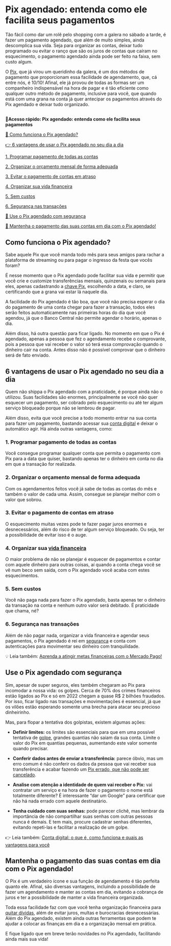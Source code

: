 # Pix agendado: entenda como ele facilita seus pagamentos

Tão fácil como dar um rolê pelo shopping com a galera no sábado a tarde, é fazer um pagamento agendado, que além de muito simples, ainda descomplica sua vida. Seja para organizar as contas, deixar tudo programado ou evitar o ranço que são os juros de contas que caíram no esquecimento, o pagamento agendado ainda pode ser feito na faixa, sem custo algum.

O [Pix](https://meubolso.mercadopago.com.br/pix-o-que-vem-por-ai), que já virou um queridinho da galera, é um dos métodos de pagamento que proporcionam essa facilidade de agendamento, que, cá entre nós, é 10/10! Afinal, ele já provou de todas as formas ser um companheiro indispensável na hora de pagar e é tão eficiente como qualquer outro método de pagamento, inclusive para você, que quando está com uma grana na conta já quer antecipar os pagamentos através do Pix agendado e deixar tudo organizado.

## 

**💙Acesso rápido: Pix agendado: entenda como ele facilita seus pagamentos**

[🤔 Como funciona o Pix agendado?](#A)

[👉 6 vantagens de usar o Pix agendado no seu dia a dia](#B)

[1. Programar pagamento de todas as contas](#C)

[2. Organizar o orçamento mensal de forma adequada](#D)

[3. Evitar o pagamento de contas em atraso](#E)

[4. Organizar sua vida financeira](#F)

[5. Sem custos](#G)

[6. Segurança nas transações](#H)

[🤔 Use o Pix agendado com segurança](#I)

[💙 Mantenha o pagamento das suas contas em dia com o Pix agendado!](#J)

[](#)
## Como funciona o Pix agendado?

Sabe aquele Pix que você manda todo mês para seus amigos para rachar a plataforma de streaming ou para pagar o ingresso da festa que vocês foram?

É nesse momento que o Pix agendado pode facilitar sua vida e permitir que você crie e customize transferências mensais, quinzenais ou semanais para eles, apenas cadastrando a [chave Pix](https://meubolso.mercadopago.com.br/portabilidade-da-chave-pix), escolhendo a data, e claro, se certificando que a grana vai estar lá naquele dia.

A facilidade do Pix agendado é tão boa, que você não precisa esperar o dia do pagamento de uma conta chegar para fazer a transação, todos eles serão feitos automaticamente nas primeiras horas do dia que você agendou, já que o Banco Central não permite agendar o horário, apenas o dia.

Além disso, há outra questão para ficar ligado. No momento em que o Pix é agendado, apenas a pessoa que fez o agendamento recebe o comprovante, pois a pessoa que vai receber o valor só terá essa comprovação quando o dinheiro cair na conta. Antes disso não é possível comprovar que o dinheiro será de fato enviado.

[](#)
## 6 vantagens de usar o Pix agendado no seu dia a dia

Quem não shippa o Pix agendado com a praticidade, é porque ainda não o utilizou. Suas facilidades são enormes, principalmente se você não quer esquecer um pagamento, ser cobrado pelo esquecimento ou até ter algum serviço bloqueado porque não se lembrou de pagar.

Além disso, evita que você precise a todo momento entrar na sua conta para fazer um pagamento, bastando acessar sua [conta digital](https://meubolso.mercadopago.com.br/como-escolher-a-melhor-conta-digital-para-voce) e deixar o automático agir. Há ainda outras vantagens, como:

[](#)
### 1. Programar pagamento de todas as contas

Você consegue programar qualquer conta que permita o pagamento com Pix para a data que quiser, bastando apenas ter o dinheiro em conta no dia em que a transação for realizada.

[](#)
### 2. Organizar o orçamento mensal de forma adequada

Com os agendamentos feitos você já sabe de todas as contas do mês e também o valor de cada uma. Assim, consegue se planejar melhor com o valor que sobrou.

[](#)
### 3. Evitar o pagamento de contas em atraso

O esquecimento muitas vezes pode te fazer pagar juros enormes e desnecessários, além do risco de ter algum serviço bloqueado. Ou seja, ter a possibilidade de evitar isso é o auge.

[](#)
### 4. Organizar sua [vida financeira](https://meubolso.mercadopago.com.br/habitos-que-prejudicam-sua-vida-financeira)

O maior problema de não se planejar é esquecer de pagamentos e contar com aquele dinheiro para outras coisas, aí quando a conta chega você se vê num beco sem saída, com o Pix agendado você acaba com estes esquecimentos.

[](#)
### 5. Sem custos

Você não paga nada para fazer o Pix agendado, basta apenas ter o dinheiro da transação na conta e nenhum outro valor será debitado. É praticidade que chama, né?

[](#)
### 6. Segurança nas transações

Além de não pagar nada, organizar a vida financeira e agendar seus pagamentos, o Pix agendado é rei em [segurança](https://meubolso.mercadopago.com.br/como-usar-o-pagamento-por-aproximacao) e conta com autenticações para movimentar seu dinheiro com tranquilidade.

💡 Leia também: [Aprenda a atingir metas financeiras com o Mercado Pago!](https://meubolso.mercadopago.com.br/metas-financeiras-com-o-mercado-pago)

[](#)
## Use o Pix agendado com segurança

Sim, apesar de super seguros, eles também chegaram ao Pix para incomodar a nossa vida: os golpes. Cerca de 70% dos crimes financeiros estão ligados ao Pix e só em 2022 chegam a quase R$ 2 bilhões fraudados. Por isso, ficar ligado nas transações e movimentações é essencial, já que os vilões estão esperando somente uma brecha para atacar seu precioso dinheirinho.

Mas, para flopar a tentativa dos golpistas, existem algumas ações:

- **Definir limites:** os limites são essenciais para que em uma possível tentativa de [golpe](https://meubolso.mercadopago.com.br/cai-em-um-golpe-financeiro-e-agora), grandes quantias não saiam da sua conta. Limite o valor do Pix em quantias pequenas, aumentando este valor somente quando precisar.

- **Conferir dados antes de enviar a transferência:** parece óbvio, mas um erro comum é não conferir os dados da pessoa que vai receber sua transferência e acabar fazendo um [Pix errado, que não pode ser cancelado](https://meubolso.mercadopago.com.br/como-cancelar-um-pix).

- **Analise com atenção a identidade de quem vai receber o Pix:** vai contratar um serviço e na hora de fazer o pagamento o nome está totalmente diferente? É interessante “dar um Google” para certificar que não há nada errado com aquele destinatário.

- **Tenha cuidado com suas senhas:** pode parecer clichê, mas lembrar da importância de não compartilhar suas senhas com outras pessoas nunca é demais. E tem mais, procure cadastrar senhas diferentes, evitando repeti-las e facilitar a realização de um golpe. 

👉 Leia também: [Conta digital: o que é, como funciona e quais as vantagens para você](https://meubolso.mercadopago.com.br/conta-digital-como-funciona)

[](#)
## Mantenha o pagamento das suas contas em dia com o Pix agendado!

O Pix é um verdadeiro ícone e sua função de agendamento é tão perfeita quanto ele. Afinal, são diversas vantagens, incluindo a possibilidade de fazer um agendamento e manter as contas em dia, evitando a cobrança de juros e ter a possibilidade de manter a vida financeira organizada.

Toda essa facilidade faz com que você tenha organização financeira para [quitar dívidas](https://meubolso.mercadopago.com.br/quitar-dividas), além de evitar juros, multas e burocracias desnecessárias. Além do Pix agendado, existem ainda outras ferramentas que podem te ajudar a colocar as finanças em dia e a organização mensal em prática.

E fique ligado que em breve terão novidades no Pix agendado, facilitando ainda mais sua vida!